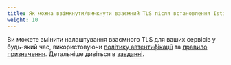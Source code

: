 ```yaml
---
title: Як можна ввімкнути/вимкнути взаємний TLS після встановлення Istio?
weight: 10
---
```


Ви можете змінити налаштування взаємного TLS для ваших сервісів у будь-який час, використовуючи [політику автентифікації](/docs/concepts/security/#authentication-policies) та [правило призначення](/docs/concepts/traffic-management/#destination-rules). Детальніше дивіться в [завданні](/docs/tasks/security/authentication/authn-policy).
